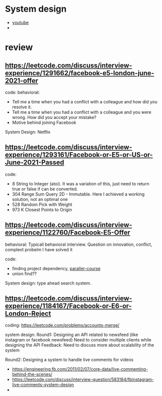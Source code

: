 # System design 
- [youtube](https://systeminterview.com/design-youtube.php)
- 

# review
## https://leetcode.com/discuss/interview-experience/1291662/facebook-e5-london-june-2021-offer
code:
behavioral:
- Tell me a time when you had a conflict with a colleague and how did you resolve it.
- Tell me a time when you had a conflict with a colleague and you were wrong. How did you accept your mistake?
- Motive behind joining Facebook

System Design: Netflix

## https://leetcode.com/discuss/interview-experience/1293161/Facebook-or-E5-or-US-or-June-2021-Passed

code:
- 8 String to Integer (atoi). It was a variation of this, just need to return true or false if can be converted.
- 304 Range Sum Query 2D - Immutable. Here I achieved a working solution, not an optimal one
- 528 Random Pick with Weight
- 973 K Closest Points to Origin

## https://leetcode.com/discuss/interview-experience/1122760/Facebook-E5-Offer

behavioral:
Typicall behavioral interview. Question on innovation, conflict, complext probelm I have solved it

code:
- finding project dependency, [paraller-course](https://leetcode.com/problems/parallel-courses/)
- union find??

System design:
type ahead search system.

## https://leetcode.com/discuss/interview-experience/1184167/Facebook-or-E6-or-London-Reject

coding:
https://leetcode.com/problems/accounts-merge/


system design:
Round1:
Designing an API related to newsfeed (like instagram or facebook newsfeed)
Need to consider multiple clients while designing the API
Feedback: Need to discuss more about scalability of the system

Round2:
Designing a system to handle live comments for videos
- https://engineering.fb.com/2011/02/07/core-data/live-commenting-behind-the-scenes/
- https://leetcode.com/discuss/interview-question/583184/fbinstagram-live-comments-system-design
-   
